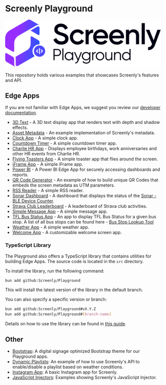 # Screenly Playground

![Playground Logo](/images/playground.svg)

This repository holds various examples that showcases Screenly's features and API.

## Edge Apps

If you are not familiar with Edge Apps, we suggest you review our [developer documentation](https://developer.screenly.io/edge-apps/#getting-started).

- [3D Text](https://github.com/Screenly/Playground/tree/master/edge-apps/3d-text) - A 3D text display app that renders text with depth and shadow effects.
- [Asset Metadata](https://github.com/Screenly/Playground/tree/master/edge-apps/asset-metadata) - An example implementation of Screenly's metadata.
- [Clock App](https://github.com/Screenly/Playground/tree/master/edge-apps/clock) - A simple clock app.
- [Countdown Timer](https://github.com/Screenly/Playground/tree/master/edge-apps/countdown-timer) - A simple countdown timer app.
- [Charlie HR App](https://github.com/Screenly/Playground/tree/master/edge-apps/charlie-hr-app) - Displays employee birthdays, work anniversaries and other HR events from Charlie HR.
- [Flying Toasters App](https://github.com/Screenly/Playground/tree/master/edge-apps/flying-toasters) - A simple toaster app that flies around the screen.
- [iFrame App](https://github.com/Screenly/Playground/tree/master/edge-apps/iframe) - A simple iFrame app.
- [Power BI](https://github.com/Screenly/Playground/tree/master/edge-apps/powerbi) - A Power BI Edge App for securely accessing dashboards and reports.
- [QR Code Generator](https://github.com/Screenly/Playground/tree/master/edge-apps/qr-code) - An example of how to build unique QR Codes that embeds the screen metadata as UTM parameters.
- [RSS Reader](https://github.com/Screenly/Playground/tree/master/edge-apps/rss-reader) - A simple RSS reader.
- [Sonar Dashboard](https://github.com/Screenly/Playground/tree/master/edge-apps/sonar-dashboard) - A dashboard that displays the status of the [Sonar - BLE Device Counter](https://github.com/Viktopia/sonar).
- [Strava Club Leaderboard](https://github.com/Screenly/Playground/tree/master/edge-apps/strava-club-leaderboard) - A leaderboard of Strava club activities.
- [Simple Message App](https://github.com/Screenly/Playground/tree/master/edge-apps/simple-message-app) - A simple message app.
- [TFL Bus Status App](https://github.com/Screenly/Playground/tree/master/edge-apps/tfl-bus-status) - An app to display TFL Bus Status for a given bus stop. A list of all bus stops can be found here - [Bus Stop Lookup Tool](https://playground.srly.io/edge-apps/helpers/tfl/bus-stop-lookup/)
- [Weather App](https://github.com/Screenly/Playground/tree/master/edge-apps/weather) - A simple weather app.
- [Welcome App](https://github.com/Screenly/Playground/tree/master/edge-apps/welcome-app) - A customizable welcome screen app.

### TypeScript Library

The Playground also offers a TypeScript library that contains utilities for building Edge Apps.
The source code is located in the `src` directory.

To install the library, run the following command:

```bash
bun add github:Screenly/Playground
```

This will install the latest version of the library in the default branch.

You can also specify a specific version or branch:

```bash
bun add github:Screenly/Playground#vX.Y.Z
bun add github:Screenly/Playground#[branch-name]
```

Details on how to use the library can be found in [this guide](/docs/typescript-library.md).


## Other

- [Bootstrap](https://github.com/Screenly/playground/tree/master/bootstrap/): A digital signage optimized Bootstrap theme for our Playground apps.
- [Dynamic Playlists](https://github.com/Screenly/playground/tree/master/dynamic-playlists/): An example of how to use Screenly's API to enable/disable a playlist based on weather conditions.
- [Instagram App](https://github.com/Screenly/playground/tree/master/instagram/): A basic Instagram app for Screenly.
- [JavaScript Injectors](https://github.com/Screenly/playground/tree/master/javascript-injectors/): Examples showing Screenly's JavaScript Injector.
